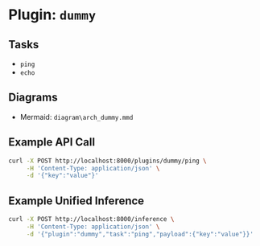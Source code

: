 # Plugin: `dummy`

## Tasks
- `ping`
- `echo`

## Diagrams
- Mermaid: `diagram\arch_dummy.mmd`

## Example API Call
```bash
curl -X POST http://localhost:8000/plugins/dummy/ping \
     -H 'Content-Type: application/json' \
     -d '{"key":"value"}'
```

## Example Unified Inference
```bash
curl -X POST http://localhost:8000/inference \
     -H 'Content-Type: application/json' \
     -d '{"plugin":"dummy","task":"ping","payload":{"key":"value"}}'
```
